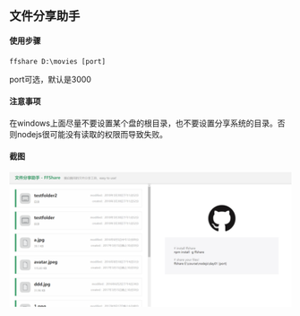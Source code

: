 ## 文件分享助手

#### 使用步骤
```
ffshare D:\movies [port]
```
port可选，默认是3000

#### 注意事项
在windows上面尽量不要设置某个盘的根目录，也不要设置分享系统的目录。否则nodejs很可能没有读取的权限而导致失败。

#### 截图
 ![demo](/screenshot/demo.jpg)